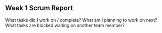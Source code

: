 ## Week 1 Scrum Report

What tasks did I work on / complete?
What am I planning to work on next?
What tasks are blocked waiting on another team member?
